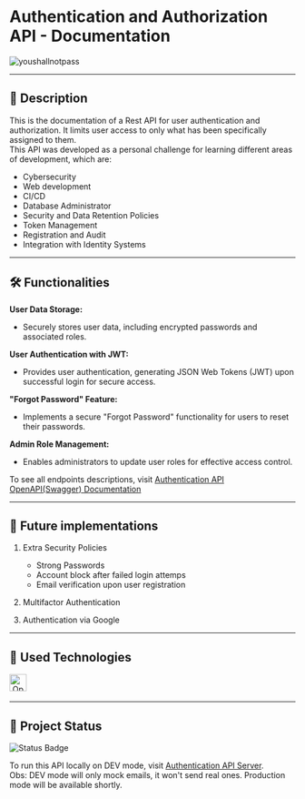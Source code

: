 # Authentication and Authorization API - Documentation

![youshallnotpass](https://github.com/juliocauan/authentication-server/assets/84354526/e4d27e22-8a5f-4d74-aacc-b95119852c10)

***
## 📖  Description

This is the documentation of a Rest API for user authentication and authorization. It limits user access to only what has been specifically assigned to them. <br/>
This API was developed as a personal challenge for learning different areas of development, which are:
 - Cybersecurity
 - Web development
 - CI/CD
 - Database Administrator
 - Security and Data Retention Policies
 - Token Management
 - Registration and Audit
 - Integration with Identity Systems

***
## 🛠️ Functionalities
**User Data Storage:**
   - Securely stores user data, including encrypted passwords and associated roles.

**User Authentication with JWT:**
   - Provides user authentication, generating JSON Web Tokens (JWT) upon successful login for secure access.

**"Forgot Password" Feature:**
   - Implements a secure "Forgot Password" functionality for users to reset their passwords.

**Admin Role Management:**
   - Enables administrators to update user roles for effective access control.

To see all endpoints descriptions, visit [Authentication API OpenAPI(Swagger) Documentation](https://app.swaggerhub.com/apis-docs/juliocauan/authentication/1.1.x)

***
## 🔮 Future implementations

1. Extra Security Policies
   - Strong Passwords
   - Account block after failed login attemps
   - Email verification upon user registration

2. Multifactor Authentication

3. Authentication via Google

***
## 📡 Used Technologies 
<div align="center">
  <img align="left" alt="OpenAPI (Swagger)" title="OpenAPI (Swagger)" height="30" width="30" src="https://avatars.githubusercontent.com/u/37325267?s=200&v=4">
</div>
<br/><br/>

***
## 🔎 Project Status

![Status Badge](https://img.shields.io/badge/status-development-green)
<br/>

To run this API locally on DEV mode, visit [Authentication API Server](https://github.com/juliocauan/authentication-server). <br/>
Obs: DEV mode will only mock emails, it won't send real ones. Production mode will be available shortly.

<br/>
